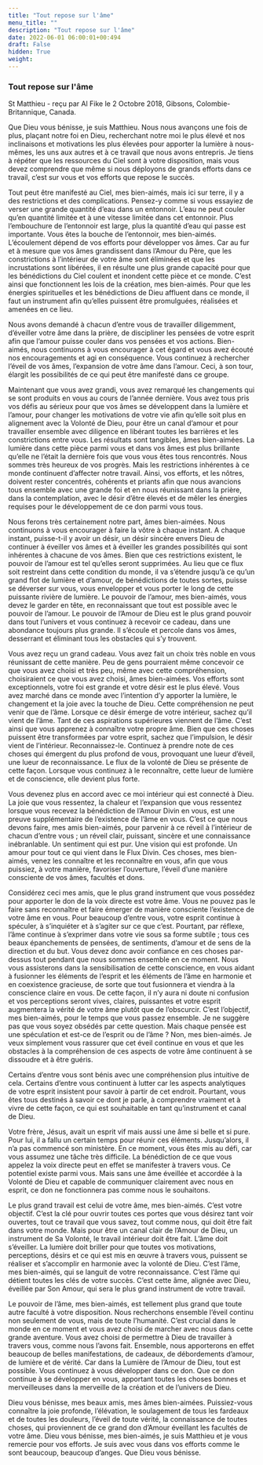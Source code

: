 ```yaml
---
title: "Tout repose sur l'âme"
menu_title: ""
description: "Tout repose sur l'âme"
date: 2022-06-01 06:00:01+00:494
draft: False
hidden: True
weight:
---
```

### Tout repose sur l'âme

St Matthieu - reçu par Al Fike le 2 Octobre 2018, Gibsons, Colombie-Britannique, Canada.

Que Dieu vous bénisse, je suis Matthieu. Nous nous avançons une fois de plus, plaçant notre foi en Dieu, recherchant notre moi le plus élevé et nos inclinaisons et motivations les plus élevées pour apporter la lumière à nous-mêmes, les uns aux autres et à ce travail que nous avons entrepris. Je tiens à répéter que les ressources du Ciel sont à votre disposition, mais vous devez comprendre que même si nous déployons de grands efforts dans ce travail, c’est sur vous et vos efforts que repose le succès.

Tout peut être manifesté au Ciel, mes bien-aimés, mais ici sur terre, il y a des restrictions et des complications. Pensez-y comme si vous essayiez de verser une grande quantité d’eau dans un entonnoir. L’eau ne peut couler qu’en quantité limitée et à une vitesse limitée dans cet entonnoir. Plus l’embouchure de l’entonnoir est large, plus la quantité d’eau qui passe est importante. Vous êtes la bouche de l’entonnoir, mes bien-aimés. L’écoulement dépend de vos efforts pour développer vos âmes. Car au fur et à mesure que vos âmes grandissent dans l’Amour du Père, que les constrictions à l’intérieur de votre âme sont éliminées et que les incrustations sont libérées, il en résulte une plus grande capacité pour que les bénédictions du Ciel coulent et inondent cette pièce et ce monde. C’est ainsi que fonctionnent les lois de la création, mes bien-aimés. Pour que les énergies spirituelles et les bénédictions de Dieu affluent dans ce monde, il faut un instrument afin qu’elles puissent être promulguées, réalisées et amenées en ce lieu.

Nous avons demandé à chacun d’entre vous de travailler diligemment, d’éveiller votre âme dans la prière, de discipliner les pensées de votre esprit afin que l’amour puisse couler dans vos pensées et vos actions. Bien-aimés, nous continuons à vous encourager à cet égard et vous avez écouté nos encouragements et agi en conséquence. Vous continuez à rechercher l’éveil de vos âmes, l’expansion de votre âme dans l’amour. Ceci, à son tour, élargit les possibilités de ce qui peut être manifesté dans ce groupe.

Maintenant que vous avez grandi, vous avez remarqué les changements qui se sont produits en vous au cours de l’année dernière. Vous avez tous pris vos défis au sérieux pour que vos âmes se développent dans la lumière et l’amour, pour changer les motivations de votre vie afin qu’elle soit plus en alignement avec la Volonté de Dieu, pour être un canal d’amour et pour travailler ensemble avec diligence en libérant toutes les barrières et les constrictions entre vous. Les résultats sont tangibles, âmes bien-aimées. La lumière dans cette pièce parmi vous et dans vos âmes est plus brillante qu’elle ne l’était la dernière fois que vous vous êtes tous rencontrés. Nous sommes très heureux de vos progrès. Mais les restrictions inhérentes à ce monde continuent d’affecter notre travail. Ainsi, vos efforts, et les nôtres, doivent rester concentrés, cohérents et priants afin que nous avancions tous ensemble avec une grande foi et en nous réunissant dans la prière, dans la contemplation, avec le désir d’être élevés et de mêler les énergies requises pour le développement de ce don parmi vous tous.

Nous ferons très certainement notre part, âmes bien-aimées. Nous continuons à vous encourager à faire la vôtre à chaque instant. A chaque instant, puisse-t-il y avoir un désir, un désir sincère envers Dieu de continuer à éveiller vos âmes et à éveiller les grandes possibilités qui sont inhérentes à chacune de vos âmes. Bien que ces restrictions existent, le pouvoir de l’amour est tel qu’elles seront supprimées. Au lieu que ce flux soit restreint dans cette condition du monde, il va s’étendre jusqu’à ce qu’un grand flot de lumière et d’amour, de bénédictions de toutes sortes, puisse se déverser sur vous, vous envelopper et vous porter le long de cette puissante rivière de lumière. Le pouvoir de l’amour, mes bien-aimés, vous devez le garder en tête, en reconnaissant que tout est possible avec le pouvoir de l’amour. Le pouvoir de l’Amour de Dieu est le plus grand pouvoir dans tout l’univers et vous continuez à recevoir ce cadeau, dans une abondance toujours plus grande. Il s’écoule et percole dans vos âmes, desserrant et éliminant tous les obstacles qui s’y trouvent.

Vous avez reçu un grand cadeau. Vous avez fait un choix très noble en vous réunissant de cette manière. Peu de gens pourraient même concevoir ce que vous avez choisi et très peu, même avec cette compréhension, choisiraient ce que vous avez choisi, âmes bien-aimées. Vos efforts sont exceptionnels, votre foi est grande et votre désir est le plus élevé. Vous avez marché dans ce monde avec l’intention d’y apporter la lumière, le changement et la joie avec la touche de Dieu. Cette compréhension ne peut venir que de l’âme. Lorsque ce désir émerge de votre intérieur, sachez qu’il vient de l’âme. Tant de ces aspirations supérieures viennent de l’âme. C’est ainsi que vous apprenez à connaître votre propre âme. Bien que ces choses puissent être transformées par votre esprit, sachez que l’impulsion, le désir vient de l’intérieur. Reconnaissez-le. Continuez à prendre note de ces choses qui émergent du plus profond de vous, provoquant une lueur d’éveil, une lueur de reconnaissance. Le flux de la volonté de Dieu se présente de cette façon. Lorsque vous continuez à le reconnaître, cette lueur de lumière et de conscience, elle devient plus forte.

Vous devenez plus en accord avec ce moi intérieur qui est connecté à Dieu. La joie que vous ressentez, la chaleur et l’expansion que vous ressentez lorsque vous recevez la bénédiction de l’Amour Divin en vous, est une preuve supplémentaire de l’existence de l’âme en vous. C’est ce que nous devons faire, mes amis bien-aimés, pour parvenir à ce réveil à l’intérieur de chacun d’entre vous ; un réveil clair, puissant, sincère et une connaissance inébranlable. Un sentiment qui est pur. Une vision qui est profonde. Un amour pour tout ce qui vient dans le Flux Divin. Ces choses, mes bien-aimés, venez les connaître et les reconnaître en vous, afin que vous puissiez, à votre manière, favoriser l’ouverture, l’éveil d’une manière consciente de vos âmes, facultés et dons.

Considérez ceci mes amis, que le plus grand instrument que vous possédez pour apporter le don de la voix directe est votre âme. Vous ne pouvez pas le faire sans reconnaître et faire émerger de manière consciente l’existence de votre âme en vous. Pour beaucoup d’entre vous, votre esprit continue à spéculer, à s’inquiéter et à s’agiter sur ce que c’est. Pourtant, par réflexe, l’âme continue à s’exprimer dans votre vie sous sa forme subtile ; tous ces beaux épanchements de pensées, de sentiments, d’amour et de sens de la direction et du but. Vous devez donc avoir confiance en ces choses par-dessus tout pendant que nous sommes ensemble en ce moment. Nous vous assisterons dans la sensibilisation de cette conscience, en vous aidant à fusionner les éléments de l’esprit et les éléments de l’âme en harmonie et en coexistence gracieuse, de sorte que tout fusionnera et viendra à la conscience claire en vous. De cette façon, il n’y aura ni doute ni confusion et vos perceptions seront vives, claires, puissantes et votre esprit augmentera la vérité de votre âme plutôt que de l’obscurcir. C’est l’objectif, mes bien-aimés, pour le temps que vous passez ensemble. Je ne suggère pas que vous soyez obsédés par cette question. Mais chaque pensée est une spéculation et est-ce de l’esprit ou de l’âme ? Non, mes bien-aimés. Je veux simplement vous rassurer que cet éveil continue en vous et que les obstacles à la compréhension de ces aspects de votre âme continuent à se dissoudre et à être guéris.

Certains d’entre vous sont bénis avec une compréhension plus intuitive de cela. Certains d’entre vous continuent à lutter car les aspects analytiques de votre esprit insistent pour savoir à partir de cet endroit. Pourtant, vous êtes tous destinés à savoir ce dont je parle, à comprendre vraiment et à vivre de cette façon, ce qui est souhaitable en tant qu’instrument et canal de Dieu.

Votre frère, Jésus, avait un esprit vif mais aussi une âme si belle et si pure. Pour lui, il a fallu un certain temps pour réunir ces éléments. Jusqu’alors, il n’a pas commencé son ministère. En ce moment, vous êtes mis au défi, car vous assumez une tâche très difficile. La bénédiction de ce que vous appelez la voix directe peut en effet se manifester à travers vous. Ce potentiel existe parmi vous. Mais sans une âme éveillée et accordée à la Volonté de Dieu et capable de communiquer clairement avec nous en esprit, ce don ne fonctionnera pas comme nous le souhaitons.

Le plus grand travail est celui de votre âme, mes bien-aimés. C’est votre objectif. C’est la clé pour ouvrir toutes ces portes que vous désirez tant voir ouvertes, tout ce travail que vous savez, tout comme nous, qui doit être fait dans votre monde. Mais pour être un canal clair de l’Amour de Dieu, un instrument de Sa Volonté, le travail intérieur doit être fait. L’âme doit s’éveiller. La lumière doit briller pour que toutes vos motivations, perceptions, désirs et ce qui est mis en œuvre à travers vous, puissent se réaliser et s’accomplir en harmonie avec la volonté de Dieu. C’est l’âme, mes bien-aimés, qui se languit de votre reconnaissance. C’est l’âme qui détient toutes les clés de votre succès. C’est cette âme, alignée avec Dieu, éveillée par Son Amour, qui sera le plus grand instrument de votre travail.

Le pouvoir de l’âme, mes bien-aimés, est tellement plus grand que toute autre faculté à votre disposition. Nous recherchons ensemble l’éveil continu non seulement de vous, mais de toute l’humanité. C’est crucial dans le monde en ce moment et vous avez choisi de marcher avec nous dans cette grande aventure. Vous avez choisi de permettre à Dieu de travailler à travers vous, comme nous l’avons fait. Ensemble, nous apporterons en effet beaucoup de belles manifestations, de cadeaux, de débordements d’amour, de lumière et de vérité. Car dans la Lumière de l’Amour de Dieu, tout est possible. Vous continuez à vous développer dans ce don. Que ce don continue à se développer en vous, apportant toutes les choses bonnes et merveilleuses dans la merveille de la création et de l’univers de Dieu.

Dieu vous bénisse, mes beaux amis, mes âmes bien-aimées. Puissiez-vous connaître la joie profonde, l’élévation, le soulagement de tous les fardeaux et de toutes les douleurs, l’éveil de toute vérité, la connaissance de toutes choses, qui proviennent de ce grand don d’Amour éveillant les facultés de votre âme. Dieu vous bénisse, mes bien-aimés, je suis Matthieu et je vous remercie pour vos efforts. Je suis avec vous dans vos efforts comme le sont beaucoup, beaucoup d’anges. Que Dieu vous bénisse.
